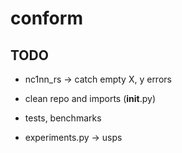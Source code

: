 # conform

## TODO

- nc1nn_rs -> catch empty X, y errors

- clean repo and imports (__init__.py)
 
- tests, benchmarks

- experiments.py -> usps

